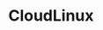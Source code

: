 ---
blog: https://blog.cloudlinux.com/
facebook: https://facebook.com/CloudLinux
googleplus: https://plus.google.com/118422480335751588838/posts
linkedin: https://linkedin.com/company/cloudlinux
logohandle: cloudlinux
sort: cloudlinux
title: CloudLinux
twitter: https://x.com/cloudlinuxos
website: https://www.cloudlinux.com/
youtube: https://youtube.com/user/CloudLinuxOS
---